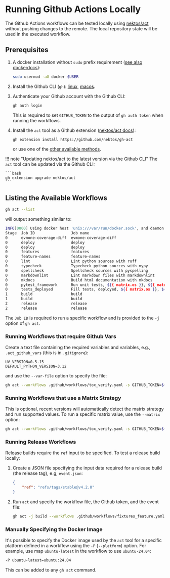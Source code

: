 # Running Github Actions Locally

The Github Actions workflows can be tested locally using [nektos/act](https://github.com/nektos/act) without pushing changes to the remote. The local repository state will be used in the executed workflow.

## Prerequisites

1. A docker installation without `sudo` prefix requirement ([see also dockerdocs](https://docs.docker.com/engine/install/linux-postinstall/#manage-docker-as-a-non-root-user)):

    ```bash
    sudo usermod -aG docker $USER
    ```

2. Install the Github CLI (`gh`): [linux](https://github.com/cli/cli/blob/trunk/docs/install_linux.md), [macos](https://github.com/cli/cli/tree/trunk?tab=readme-ov-file#macos).
3. Authenticate your Github account with the Github CLI:

    ```bash
    gh auth login
    ```

    This is required to set `GITHUB_TOKEN` to the output of `gh auth token` when running the workflows.

4. Install the `act` tool as a Github extension ([nektos/act docs](https://nektosact.com/installation/gh.html)):

    ```bash
    gh extension install https://github.com/nektos/gh-act
    ```

    or use one of the [other available methods](https://nektosact.com/installation/index.html).

!!! note "Updating nektos/act to the latest version via the Github CLI"
    The `act` tool can be updated via the Github CLI:

    ```bash
    gh extension upgrade nektos/act
    ```

## Listing the Available Workflows

```bash
gh act --list
```

will output something similar to:

```bash
INFO[0000] Using docker host 'unix:///var/run/docker.sock', and daemon socket 'unix:///var/run/docker.sock'
Stage  Job ID                Job name                                                      Workflow name                             Workflow file          Events                             
0      evmone-coverage-diff  evmone-coverage-diff                                          Evmone Coverage Report                    coverage.yaml          pull_request                       
0      deploy                deploy                                                        Deploy Docs Main                          docs_main.yaml         push                               
0      deploy                deploy                                                        Deploy Docs Tags                          docs_tags.yaml         push                               
0      features              features                                                      Build and Package Fixtures                fixtures.yaml          push,workflow_dispatch             
0      feature-names         feature-names                                                 Build and Package Fixtures for a feature  fixtures_feature.yaml  push,workflow_dispatch             
0      lint                  Lint python sources with ruff                                 Tox                                       tox_verify.yaml        push,pull_request,workflow_dispatch
0      typecheck             Typecheck python sources with mypy                            Tox                                       tox_verify.yaml        push,pull_request,workflow_dispatch
0      spellcheck            Spellcheck sources with pyspelling                            Tox                                       tox_verify.yaml        push,pull_request,workflow_dispatch
0      markdownlint          Lint markdown files with markdownlint                         Tox                                       tox_verify.yaml        push,pull_request,workflow_dispatch
0      mkdocs                Build html documentation with mkdocs                          Tox                                       tox_verify.yaml        push,pull_request,workflow_dispatch
0      pytest_framework      Run unit tests, ${{ matrix.os }}, ${{ matrix.python }}        Tox                                       tox_verify.yaml        push,pull_request,workflow_dispatch
0      tests_deployed        Fill tests, deployed, ${{ matrix.os }}, ${{ matrix.python }}  Tox                                       tox_verify.yaml        push,pull_request,workflow_dispatch
1      build                 build                                                         Build and Package Fixtures                fixtures.yaml          push,workflow_dispatch             
1      build                 build                                                         Build and Package Fixtures for a feature  fixtures_feature.yaml  push,workflow_dispatch             
2      release               release                                                       Build and Package Fixtures                fixtures.yaml          push,workflow_dispatch             
2      release               release                                                       Build and Package Fixtures for a feature  fixtures_feature.yaml  push,workflow_dispatch
```

The `Job ID` is required to run a specific workflow and is provided to the `-j` option of `gh act`.

### Running Workflows that require Github Vars

Create a text file containing the required variables and variables, e.g., `.act_github_vars` (this is in `.gitignore`):

```text
UV_VERSION=0.5.15
DEFAULT_PYTHON_VERSION=3.12
```

and use the `--var-file` option to specify the file:

```bash
gh act --workflows .github/workflows/tox_verify.yaml -s GITHUB_TOKEN=$(gh auth token) --var-file=gh_vars.txt -j lint 
```

### Running Workflows that use a Matrix Strategy

This is optional, recent versions will automatically detect the matrix strategy and run supported values. To run a specific matrix value, use the `--matrix` option:

```bash
gh act --workflows .github/workflows/tox_verify.yaml -s GITHUB_TOKEN=$(gh auth token) --matrix python:3.12 -j pytest_framework
```

### Running Release Workflows

Release builds require the `ref` input to be specified. To test a release build locally:

1. Create a JSON file specifying the input data required for a release build (the release tag), e.g, `event.json`:

    ```json
    {
        "ref": "refs/tags/stable@v4.2.0"
    }
    ```

2. Run `act` and specify the workflow file, the Github token, and the event file:

    ```bash
    gh act -j build --workflows .github/workflows/fixtures_feature.yaml -s GITHUB_TOKEN=$(gh auth token) -e event.json
    ```

### Manually Specifying the Docker Image

It's possible to specify the Docker image used by the `act` tool for a specific platform defined in a workflow using the `-P` (`--platform`) option. For example, use map `ubuntu-latest` in the workflow to use `ubuntu-24.04`:

```bash
-P ubuntu-latest=ubuntu:24.04
```

This can be added to any `gh act` command.
